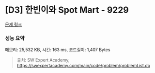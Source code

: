# [D3] 한빈이와 Spot Mart - 9229 

[문제 링크](https://swexpertacademy.com/main/code/problem/problemDetail.do?contestProbId=AW8Wj7cqbY0DFAXN) 

### 성능 요약

메모리: 25,532 KB, 시간: 163 ms, 코드길이: 1,407 Bytes



> 출처: SW Expert Academy, https://swexpertacademy.com/main/code/problem/problemList.do